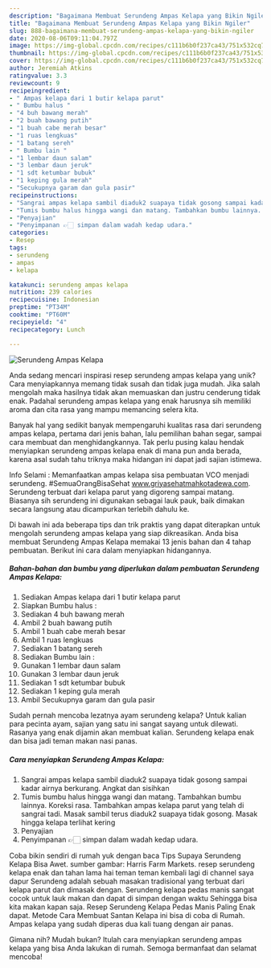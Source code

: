 ```yaml
---
description: "Bagaimana Membuat Serundeng Ampas Kelapa yang Bikin Ngiler"
title: "Bagaimana Membuat Serundeng Ampas Kelapa yang Bikin Ngiler"
slug: 888-bagaimana-membuat-serundeng-ampas-kelapa-yang-bikin-ngiler
date: 2020-08-06T09:11:04.797Z
image: https://img-global.cpcdn.com/recipes/c111b6b0f237ca43/751x532cq70/serundeng-ampas-kelapa-foto-resep-utama.jpg
thumbnail: https://img-global.cpcdn.com/recipes/c111b6b0f237ca43/751x532cq70/serundeng-ampas-kelapa-foto-resep-utama.jpg
cover: https://img-global.cpcdn.com/recipes/c111b6b0f237ca43/751x532cq70/serundeng-ampas-kelapa-foto-resep-utama.jpg
author: Jeremiah Atkins
ratingvalue: 3.3
reviewcount: 9
recipeingredient:
- " Ampas kelapa dari 1 butir kelapa parut"
- " Bumbu halus "
- "4 buh bawang merah"
- "2 buah bawang putih"
- "1 buah cabe merah besar"
- "1 ruas lengkuas"
- "1 batang sereh"
- " Bumbu lain "
- "1 lembar daun salam"
- "3 lembar daun jeruk"
- "1 sdt ketumbar bubuk"
- "1 keping gula merah"
- "Secukupnya garam dan gula pasir"
recipeinstructions:
- "Sangrai ampas kelapa sambil diaduk2 suapaya tidak gosong sampai kadar airnya berkurang. Angkat dan sisihkan"
- "Tumis bumbu halus hingga wangi dan matang. Tambahkan bumbu lainnya. Koreksi rasa. Tambahkan ampas kelapa parut yang telah di sangrai tadi. Masak sambil terus diaduk2 suapaya tidak gosong. Masak hingga kelapa terlihat kering"
- "Penyajian"
- "Penyimpanan 👉🏻 simpan dalam wadah kedap udara."
categories:
- Resep
tags:
- serundeng
- ampas
- kelapa

katakunci: serundeng ampas kelapa 
nutrition: 239 calories
recipecuisine: Indonesian
preptime: "PT34M"
cooktime: "PT60M"
recipeyield: "4"
recipecategory: Lunch

---
```



![Serundeng Ampas Kelapa](https://img-global.cpcdn.com/recipes/c111b6b0f237ca43/751x532cq70/serundeng-ampas-kelapa-foto-resep-utama.jpg)

Anda sedang mencari inspirasi resep serundeng ampas kelapa yang unik? Cara menyiapkannya memang tidak susah dan tidak juga mudah. Jika salah mengolah maka hasilnya tidak akan memuaskan dan justru cenderung tidak enak. Padahal serundeng ampas kelapa yang enak harusnya sih memiliki aroma dan cita rasa yang mampu memancing selera kita.

Banyak hal yang sedikit banyak mempengaruhi kualitas rasa dari serundeng ampas kelapa, pertama dari jenis bahan, lalu pemilihan bahan segar, sampai cara membuat dan menghidangkannya. Tak perlu pusing kalau hendak menyiapkan serundeng ampas kelapa enak di mana pun anda berada, karena asal sudah tahu triknya maka hidangan ini dapat jadi sajian istimewa.

Info Selami : Memanfaatkan ampas kelapa sisa pembuatan VCO menjadi serundeng. #SemuaOrangBisaSehat www.griyasehatmahkotadewa.com. Serundeng terbuat dari kelapa parut yang digoreng sampai matang. Biasanya sih serundeng ini digunakan sebagai lauk pauk, baik dimakan secara langsung atau dicampurkan terlebih dahulu ke.


Di bawah ini ada beberapa tips dan trik praktis yang dapat diterapkan untuk mengolah serundeng ampas kelapa yang siap dikreasikan. Anda bisa membuat Serundeng Ampas Kelapa memakai 13 jenis bahan dan 4 tahap pembuatan. Berikut ini cara dalam menyiapkan hidangannya.

<!--inarticleads1-->

##### Bahan-bahan dan bumbu yang diperlukan dalam pembuatan Serundeng Ampas Kelapa:

1. Sediakan  Ampas kelapa dari 1 butir kelapa parut
1. Siapkan  Bumbu halus :
1. Sediakan 4 buh bawang merah
1. Ambil 2 buah bawang putih
1. Ambil 1 buah cabe merah besar
1. Ambil 1 ruas lengkuas
1. Sediakan 1 batang sereh
1. Sediakan  Bumbu lain :
1. Gunakan 1 lembar daun salam
1. Gunakan 3 lembar daun jeruk
1. Sediakan 1 sdt ketumbar bubuk
1. Sediakan 1 keping gula merah
1. Ambil Secukupnya garam dan gula pasir


Sudah pernah mencoba lezatnya ayam serundeng kelapa? Untuk kalian para pecinta ayam, sajian yang satu ini sangat sayang untuk dilewati. Rasanya yang enak dijamin akan membuat kalian. Serundeng kelapa enak dan bisa jadi teman makan nasi panas. 

<!--inarticleads2-->

##### Cara menyiapkan Serundeng Ampas Kelapa:

1. Sangrai ampas kelapa sambil diaduk2 suapaya tidak gosong sampai kadar airnya berkurang. Angkat dan sisihkan
1. Tumis bumbu halus hingga wangi dan matang. Tambahkan bumbu lainnya. Koreksi rasa. Tambahkan ampas kelapa parut yang telah di sangrai tadi. Masak sambil terus diaduk2 suapaya tidak gosong. Masak hingga kelapa terlihat kering
1. Penyajian
1. Penyimpanan 👉🏻 simpan dalam wadah kedap udara.


Coba bikin sendiri di rumah yuk dengan baca Tips Supaya Serundeng Kelapa Bisa Awet. sumber gambar: Harris Farm Markets. resep serundeng kelapa enak dan tahan lama hai teman teman kembali lagi di channel saya dapur Serundeng adalah sebuah masakan tradisional yang terbuat dari kelapa parut dan dimasak dengan. Serundeng kelapa pedas manis sangat cocok untuk lauk makan dan dapat di simpan dengan waktu Sehingga bisa kita makan kapan saja. Resep Serundeng Kelapa Pedas Manis Paling Enak dapat. Metode Cara Membuat Santan Kelapa ini bisa di coba di Rumah. Ampas kelapa yang sudah diperas dua kali tuang dengan air panas. 

Gimana nih? Mudah bukan? Itulah cara menyiapkan serundeng ampas kelapa yang bisa Anda lakukan di rumah. Semoga bermanfaat dan selamat mencoba!
